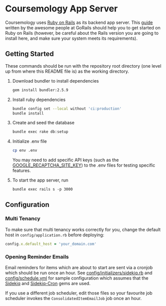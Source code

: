 # Coursemology App Server

Coursemology uses [Ruby on Rails](http://rubyonrails.org/) as its backend app server. This [guide](https://gorails.com/setup/) written by the awesome people at GoRails should help you to get started on Ruby on Rails (however, be careful about the Rails version you are going to install here, and make sure your system meets its requirements).

## Getting Started

These commands should be run with the repository root directory (one level up from where this README file is) as the working directory.

1. Download bundler to install dependencies

   ```sh
   gem install bundler:2.5.9
   ```

2. Install ruby dependencies

   ```sh
   bundle config set --local without 'ci:production'
   bundle install
   ```

3. Create and seed the database

   ```sh
   bundle exec rake db:setup
   ```

4. Initialize .env file

   ```sh
   cp env .env
   ```

   You may need to add specific API keys (such as the [GOOGLE_RECAPTCHA_SITE_KEY](https://developers.google.com/recaptcha/docs/faq#id-like-to-run-automated-tests-with-recaptcha.-what-should-i-do)) to the .env files for testing specific features.

5. To start the app server, run

   ```
   bundle exec rails s -p 3000
   ```

## Configuration

### Multi Tenancy

To make sure that multi tenancy works correctly for you, change the default host in `config/application.rb` before deploying:

```ruby
config.x.default_host = 'your_domain.com'
```

### Opening Reminder Emails

Email reminders for items which are about to start are sent via a cronjob which should be run once an hour. See [config/initializers/sidekiq.rb](../config/initializers/sidekiq.rb) and [config/schedule.yml](../config/schedule.yml) for sample configuration which assumes that the [Sidekiq](https://github.com/mperham/sidekiq) and [Sidekiq-Cron](https://github.com/ondrejbartas/sidekiq-cron) gems are used.

If you use a different job scheduler, edit those files so your favourite job scheduler invokes the `ConsolidatedItemEmailJob` job once an hour.